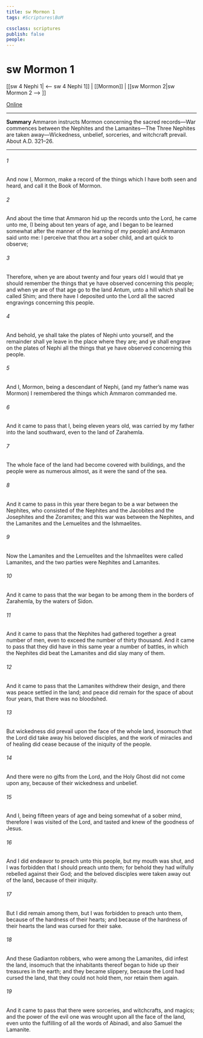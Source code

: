 ```yaml
---
title: sw Mormon 1
tags: #Scriptures\BoM

cssclass: scriptures
publish: false
people:
---
```


# sw Mormon 1
[[sw 4 Nephi 1| <-- sw 4 Nephi 1]] | [[Mormon]] | [[sw Mormon 2|sw Mormon 2 --> ]]

[Online](https://churchofjesuschrist.org/study/scriptures/bofm/morm/1?lang=eng)

---
__Summary__
Ammaron instructs Mormon concerning the sacred records—War commences between the Nephites and the Lamanites—The Three Nephites are taken away—Wickedness, unbelief, sorceries, and witchcraft prevail. About A.D. 321–26.

---
###### 1 
And now I, Mormon, make a record of the things which I have both seen and heard, and call it the Book of Mormon.

###### 2 
And about the time that Ammaron hid up the records unto the Lord, he came unto me, (I being about ten years of age, and I began to be learned somewhat after the manner of the learning of my people) and Ammaron said unto me: I perceive that thou art a sober child, and art quick to observe;

###### 3 
Therefore, when ye are about twenty and four years old I would that ye should remember the things that ye have observed concerning this people; and when ye are of that age go to the land Antum, unto a hill which shall be called Shim; and there have I deposited unto the Lord all the sacred engravings concerning this people.

###### 4 
And behold, ye shall take the plates of Nephi unto yourself, and the remainder shall ye leave in the place where they are; and ye shall engrave on the plates of Nephi all the things that ye have observed concerning this people.

###### 5 
And I, Mormon, being a descendant of Nephi, (and my father’s name was Mormon) I remembered the things which Ammaron commanded me.

###### 6 
And it came to pass that I, being eleven years old, was carried by my father into the land southward, even to the land of Zarahemla.

###### 7 
The whole face of the land had become covered with buildings, and the people were as numerous almost, as it were the sand of the sea.

###### 8 
And it came to pass in this year there began to be a war between the Nephites, who consisted of the Nephites and the Jacobites and the Josephites and the Zoramites; and this war was between the Nephites, and the Lamanites and the Lemuelites and the Ishmaelites.

###### 9 
Now the Lamanites and the Lemuelites and the Ishmaelites were called Lamanites, and the two parties were Nephites and Lamanites.

###### 10 
And it came to pass that the war began to be among them in the borders of Zarahemla, by the waters of Sidon.

###### 11 
And it came to pass that the Nephites had gathered together a great number of men, even to exceed the number of thirty thousand. And it came to pass that they did have in this same year a number of battles, in which the Nephites did beat the Lamanites and did slay many of them.

###### 12 
And it came to pass that the Lamanites withdrew their design, and there was peace settled in the land; and peace did remain for the space of about four years, that there was no bloodshed.

###### 13 
But wickedness did prevail upon the face of the whole land, insomuch that the Lord did take away his beloved disciples, and the work of miracles and of healing did cease because of the iniquity of the people.

###### 14 
And there were no gifts from the Lord, and the Holy Ghost did not come upon any, because of their wickedness and unbelief.

###### 15 
And I, being fifteen years of age and being somewhat of a sober mind, therefore I was visited of the Lord, and tasted and knew of the goodness of Jesus.

###### 16 
And I did endeavor to preach unto this people, but my mouth was shut, and I was forbidden that I should preach unto them; for behold they had wilfully rebelled against their God; and the beloved disciples were taken away out of the land, because of their iniquity.

###### 17 
But I did remain among them, but I was forbidden to preach unto them, because of the hardness of their hearts; and because of the hardness of their hearts the land was cursed for their sake.

###### 18 
And these Gadianton robbers, who were among the Lamanites, did infest the land, insomuch that the inhabitants thereof began to hide up their treasures in the earth; and they became slippery, because the Lord had cursed the land, that they could not hold them, nor retain them again.

###### 19 
And it came to pass that there were sorceries, and witchcrafts, and magics; and the power of the evil one was wrought upon all the face of the land, even unto the fulfilling of all the words of Abinadi, and also Samuel the Lamanite.

